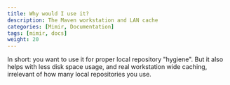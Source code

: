 ```yaml
---
title: Why would I use it?
description: The Maven workstation and LAN cache
categories: [Mimir, Documentation]
tags: [mimir, docs]
weight: 20
---
```


In short: you want to use it for proper local repository "hygiene". But it also helps with less disk space usage,
and real workstation wide caching, irrelevant of how many local repositories you use.
